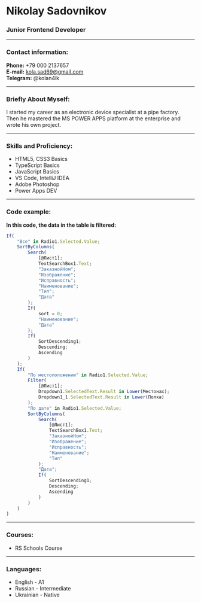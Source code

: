 # Nikolay Sadovnikov
### Junior Frontend Developer

---

### Contact information:

**Phone:** +79 000 2137657<br>
**E-mail:** kola.sad69@gmail.com<br>
**Telegram:** @kolan4ik<br>


---

### Briefly About Myself:

I started my career as an electronic device specialist at a pipe factory. <br>
Then he mastered the MS POWER APPS platform at the enterprise and wrote his own project.<br>

---

### Skills and Proficiency:

- HTML5, CSS3 Basics
- TypeScript Basics
- JavaScript Basics
- VS Code, IntelliJ IDEA
- Adobe Photoshop
- Power Apps DEV

---

### Code example:

**In this code, the data in the table is filtered:**


```typescript
If(
    "Все" in Radio1.Selected.Value;
    SortByColumns(
        Search(
            [@Лист1];
            TextSearchBox1.Text;
            "ЗаказнойНом";
            "Изображение";
            "Исправность";
            "Наименование";
            "Тип";
            "Дата"
        );
        If(
            sort = 0;
            "Наименование";
            "Дата"
        );
        If(
            SortDescending1;
            Descending;
            Ascending
        )
    );
    If(
        "По местоположению" in Radio1.Selected.Value;
        Filter(
            [@Лист1];
            Dropdown1.SelectedText.Result in Lower(Местонах);
            Dropdown1_1.SelectedText.Result in Lower(Полка)
        );
        "По дате" in Radio1.Selected.Value;
        SortByColumns(
            Search(
                [@Лист1];
                TextSearchBox1.Text;
                "ЗаказнойНом";
                "Изображение";
                "Исправность";
                "Наименование";
                "Тип"
            );
            "Дата";
            If(
                SortDescending1;
                Descending;
                Ascending
            )
        )
    )
)
```
---

### Courses:


- RS Schools Course 

---

### Languages:

- English \- A1
- Russian \- Intermediate
- Ukrainian \- Native
